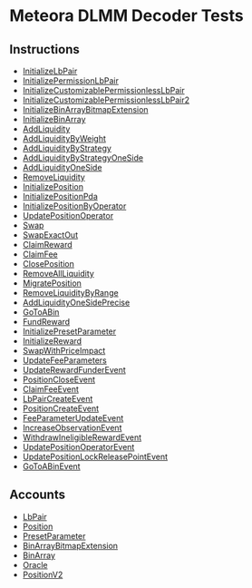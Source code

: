 # Meteora DLMM Decoder Tests

## Instructions
- [InitializeLbPair](https://solscan.io/tx/56zeqRP2pjAHPbub9ayteMy3PWunbaQCWbHrYULiQnhq1GvPe6njTyYyaqQupgNA9NYWBtDYFwos6hxJLVmLXw3U)
- [InitializePermissionLbPair](https://solscan.io/tx/2bHYoha1NTNRSJtpLxoxz2kDcUkJtoT47dNECGJJ1MnaP7cb5a58YW2Wo3yoHqDxKLQk941o42hUHyYowwkfsRYL)
- [InitializeCustomizablePermissionlessLbPair](https://solscan.io/tx/4cEZB1GzzN3J8UGSvfuv7C2wPEBT6Tu9xGBi8NSxUWXr3cB2V3Jtiuo1fyXZ8dhR3V87q2mF3LqjDk7xPPFmtP5H)
- [InitializeCustomizablePermissionlessLbPair2](https://solscan.io/tx/5juhYiMn1XieEHi93nFnWkuNLqQtjJqWR5cKVUBSi7EKazYt7apNz5nZGYwuJZJRftyR4bnPZ9yixT63Lna4uVQt)
- [InitializeBinArrayBitmapExtension](https://solscan.io/tx/2b4xwjdYGZ51rKJEyNwKuExXVvHYQgsdfuT1BfHicN3dUfnCJsmAqMQk35Y4UqdvVsDCeiHaiMUzdcU4xSWwwboV)
- [InitializeBinArray](https://solscan.io/tx/2n5bjg2rMaTMJroCaYuKYLRoKMd2nbrhAhSRcVKWZ5ST21SjGXRbgMN8FGQnu43n9eKnRsvrCfhTBdmHioUYQRYx)
- [AddLiquidity](https://solscan.io/tx/3AGve6b9pcS7kccSDqXA1FJEhPSoLuSo7r5aW446JmMFArZyEZNxFgtyWTvhBwt1vyGQdtNgHxPZ9rgx2pAPTowB)
- [AddLiquidityByWeight](https://solscan.io/tx/51U5NMj4gQgtp6AEiEQTfGi37EJob7uYDP6rLN6W1eY4traNA5dXnQy59rBZEN1b2uCgA2wpKZwK9wXaA6AZ44fb)
- [AddLiquidityByStrategy](https://solscan.io/tx/DFHN5c4XkxPKmuu3MaBdwhqavQp2qW4yUVp8LkWVYp2ATGHiSqPAiZPahYndjyEac36Q22VrK95DqSFKNTM9zJd)
- [AddLiquidityByStrategyOneSide](https://solscan.io/tx/3FWcxKDr9PwzJaCHBKHeRqocTcpzVtrPnCZvaXZseS55KLDHr1tfnb9PCSFDCjXcsDnSACgsLhPKgrA5sELuKh6W)
- [AddLiquidityOneSide](https://solscan.io/tx/2nsGZ7eTP1kPWhgX8sb6Pk6sUagN8QiPt2aWTFJmzFriuWKKDSF6QZGHZ5kgByzeeoC1HrmZUVD9s62HuyLBvgpP)
- [RemoveLiquidity](https://solscan.io/tx/3GaCC8hX8yaQsMsj3q4X4ZVjjpGZdgBSg154ZaCxWKcwKxzeW3LA7naat4qjXVgiethiL5ahXY55jDSgsqwGbEmu)
- [InitializePosition](https://solscan.io/tx/zrqVY1PNvqnPDfAnVAtKM7iiHs6sn6RogmhUzR6tH2bCZojsR4mRKMM76Azy7rkcEEMHfzdznoLhybkDkbnSPn3)
- [InitializePositionPda](https://solscan.io/tx/3TQrSnFEAXcYPW7eeM1S6h5jKSHrfZkVSN7rBJENRzUxfhRamdhjbWpLoTRFkaA2FzaTLBUGcz2Hq2tWtSbZ1z5T)
- [InitializePositionByOperator](https://solscan.io/tx/3AGve6b9pcS7kccSDqXA1FJEhPSoLuSo7r5aW446JmMFArZyEZNxFgtyWTvhBwt1vyGQdtNgHxPZ9rgx2pAPTowB)
- [UpdatePositionOperator](https://solscan.io/tx/3AGve6b9pcS7kccSDqXA1FJEhPSoLuSo7r5aW446JmMFArZyEZNxFgtyWTvhBwt1vyGQdtNgHxPZ9rgx2pAPTowB)
- [Swap](https://solscan.io/tx/4J8uonoGnUeAoecArQpLoJixmygouDS8jZQ15aZymJTzFxfmWNbxGgv8LMqsgbuQ2NTD4vw2EzTnZ8PEDx6RHwt4)
- [SwapExactOut](https://solscan.io/tx/1Ndo68TjDrqaBxAr7pAdhCcfqg6TdbfFMVjvs7mtBCbG7Yacw4SPxnjQtfN722EAy8QkjmkbDBr8xXy93dqud94)
- [ClaimReward](https://solscan.io/tx/47De6LKmvLXnyF1LsbFenYGbbRPzsyXhrdiaMHyQUE6r8o1jJt9YGXJF9S11FWmSRHr5Tz1YVLwhxxiUNAG6RMTa)
- [ClaimFee](https://solscan.io/tx/3oYQxHQFimNBmXoFe2kqoKLvEPWJhNbmSGMuyXJPZ6XviB2jeTfhtNUd16u7CCikNL5v1jfwkdh5GtA969tNQKrY)
- [ClosePosition](https://solscan.io/tx/2yGLHktGYho1rQ4eiVvtAEfmfXJdMjPoLdaixjg4RvHp2LB9bFn1ZN2A16bibUQkSNgwyQGucRSZxTtGWDNEb2KD)
- [RemoveAllLiquidity](https://solscan.io/tx/45DLXSXVcogvrURaYa3rM5htZTh3VUGeHNsJ1AsmZH7NXtDBkbrNy58AyibkzLxLLoAeKY78xeyPUshjYPW3QEV6)
- [MigratePosition](https://solscan.io/tx/3B61kxDTC2a5rwW6CCVu83tQb8G6MLRBumeLEUFLCW264NgCEUefSpG5dEbWptC8W7BqM3HCsNbmLFHjoTVFMz11)
- [RemoveLiquidityByRange](https://solscan.io/tx/hmd7WZ2wnDYA4yWJLYD1URk3UQu5q18Ln7nR3QcXN7zSXuZPrv5QFgE5Jz9rsxgsi2dTu4yAPtdUKQGYLLvyqAB)
- [AddLiquidityOneSidePrecise](https://solscan.io/tx/39URMKxPHuZyNQdDxTtxE2A5SHmEmcMDGM8Ee2dXtaR7btLqUMsXhJWRuLopN5rC9x1gd5VbcfeGUY11H1M9a3oe)
- [GoToABin](https://solscan.io/tx/31VhsCV7ki9K97BWupQC4YkLsBgbuEvXvKMgL3fQY5aCTjXGTxktGJZtoC37zSLc4Lt3tHKsbdpAGr7BVXr6mJrz)
- [FundReward]()
- [InitializePresetParameter]()
- [InitializeReward]()
- [SwapWithPriceImpact]()
- [UpdateFeeParameters]()
- [UpdateRewardFunderEvent]()
- [PositionCloseEvent]()
- [ClaimFeeEvent]()
- [LbPairCreateEvent]()
- [PositionCreateEvent]()
- [FeeParameterUpdateEvent]()
- [IncreaseObservationEvent]()
- [WithdrawIneligibleRewardEvent]()
- [UpdatePositionOperatorEvent]()
- [UpdatePositionLockReleasePointEvent]()
- [GoToABinEvent]()

## Accounts

- [LbPair](https://solscan.io/account/ESuD7dd6zKM4JwNBTPiSbodt5pFQT4U2nLG72NAxccXL)
- [Position](https://solscan.io/account/12589PP9fRE5Ve7CPE1ABfFHJPFa6BtTQ85yvN7Xxega)
- [PresetParameter](https://solscan.io/account/F37fb46nFwBTK5Q5upDWjfkZetRyV7dqeUP9LfSvhi6c)
- [BinArrayBitmapExtension]()
- [BinArray]()
- [Oracle]()
- [PositionV2]()